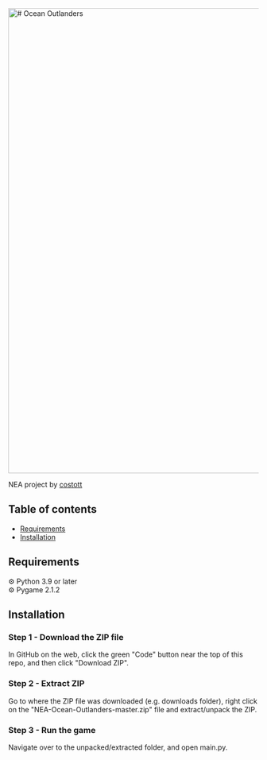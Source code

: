 <img width="936" alt="# Ocean Outlanders" src="https://user-images.githubusercontent.com/95572807/199042806-4b36e4bd-42e2-485a-ac5a-25fdd6638983.png">

NEA project by [costott](https://github.com/costott)

## Table of contents
- [Requirements](#requirements)
- [Installation](#installation)

## Requirements
⚙️ Python 3.9 or later <br />
⚙️ Pygame 2.1.2

## Installation
### Step 1 - Download the ZIP file
In GitHub on the web, click the green "Code" button near the top of this repo, and then click "Download ZIP". 

### Step 2 - Extract ZIP
Go to where the ZIP file was downloaded (e.g. downloads folder), right click on the "NEA-Ocean-Outlanders-master.zip" file and extract/unpack the ZIP.

### Step 3 - Run the game
Navigate over to the unpacked/extracted folder, and open main.py.
